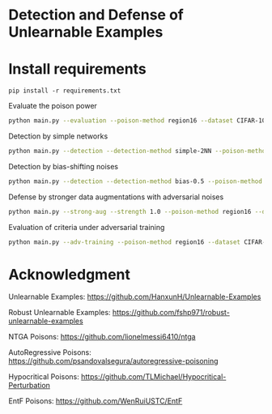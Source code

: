 # Detection and Defense of Unlearnable Examples

# Install requirements
```shell
pip install -r requirements.txt
```

Evaluate the poison power

```bash
python main.py --evaluation --poison-method region16 --dataset CIFAR-10
```

Detection by simple networks

```bash
python main.py --detection --detection-method simple-2NN --poison-method region16 --dataset CIFAR-10
```

Detection by bias-shifting noises

```bash
python main.py --detection --detection-method bias-0.5 --poison-method region16 --dataset CIFAR-10
```

Defense by stronger data augmentations with adversarial noises

```bash
python main.py --strong-aug --strength 1.0 --poison-method region16 --dataset CIFAR-10
```

Evaluation of criteria under adversarial training

```bash
python main.py --adv-training --poison-method region16 --dataset CIFAR-10
```

# Acknowledgment
Unlearnable Examples:
https://github.com/HanxunH/Unlearnable-Examples

Robust Unlearnable Examples:
https://github.com/fshp971/robust-unlearnable-examples

NTGA Poisons:
https://github.com/lionelmessi6410/ntga

AutoRegressive Poisons:
https://github.com/psandovalsegura/autoregressive-poisoning

Hypocritical Poisons:
https://github.com/TLMichael/Hypocritical-Perturbation

EntF Poisons:
https://github.com/WenRuiUSTC/EntF
